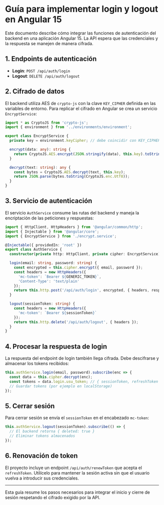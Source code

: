 # Guía para implementar login y logout en Angular 15

Este documento describe cómo integrar las funciones de autenticación del backend en una aplicación Angular 15. La API espera que las credenciales y la respuesta se manejen de manera cifrada.

## 1. Endpoints de autenticación

- **Login**: `POST /api/auth/login`
- **Logout**: `DELETE /api/auth/logout`

## 2. Cifrado de datos

El backend utiliza AES de `crypto-js` con la clave `KEY_CIPHER` definida en las variables de entorno. Para replicar el cifrado en Angular se crea un servicio `EncryptService`:

```ts
import * as CryptoJS from 'crypto-js';
import { environment } from '../environments/environment';

export class EncryptService {
  private key = environment.keyCipher; // debe coincidir con KEY_CIPHER

  encrypt(data: any): string {
    return CryptoJS.AES.encrypt(JSON.stringify(data), this.key).toString();
  }

  decrypt(text: string): any {
    const bytes = CryptoJS.AES.decrypt(text, this.key);
    return JSON.parse(bytes.toString(CryptoJS.enc.Utf8));
  }
}
```

## 3. Servicio de autenticación

El servicio `AuthService` consume las rutas del backend y maneja la encriptación de las peticiones y respuestas:

```ts
import { HttpClient, HttpHeaders } from '@angular/common/http';
import { Injectable } from '@angular/core';
import { EncryptService } from './encrypt.service';

@Injectable({ providedIn: 'root' })
export class AuthService {
  constructor(private http: HttpClient, private cipher: EncryptService) {}

  login(email: string, password: string) {
    const encrypted = this.cipher.encrypt({ email, password });
    const headers = new HttpHeaders({
      'mc-token': `Bearer ${GENERIC_TOKEN}`,
      'Content-Type': 'text/plain'
    });
    return this.http.post('/api/auth/login', encrypted, { headers, responseType: 'text' });
  }

  logout(sessionToken: string) {
    const headers = new HttpHeaders({
      'mc-token': `Bearer ${sessionToken}`
    });
    return this.http.delete('/api/auth/logout', { headers });
  }
}
```

## 4. Procesar la respuesta de login

La respuesta del endpoint de login también llega cifrada. Debe descifrarse y almacenar los tokens recibidos:

```ts
this.authService.login(email, password).subscribe(enc => {
  const data = this.cipher.decrypt(enc);
  const tokens = data.login.usu_token; // { sessionToken, refreshToken }
  // Guardar tokens (por ejemplo en localStorage)
});
```

## 5. Cerrar sesión

Para cerrar sesión se envía el `sessionToken` en el encabezado `mc-token`:

```ts
this.authService.logout(sessionToken).subscribe(() => {
  // El backend retorna { deleted: true }
  // Eliminar tokens almacenados
});
```

## 6. Renovación de token

El proyecto incluye un endpoint `/api/auth/renewToken` que acepta el `refreshToken`. Utilícelo para mantener la sesión activa sin que el usuario vuelva a introducir sus credenciales.

---

Esta guía resume los pasos necesarios para integrar el inicio y cierre de sesión respetando el cifrado exigido por la API.
